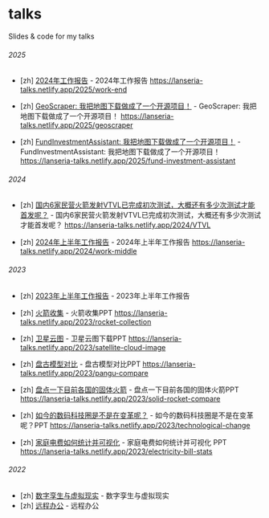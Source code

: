 # talks

Slides &amp; code for my talks

###### 2025

- [zh] [2024年工作报告](./2025-01-01) - 2024年工作报告 https://lanseria-talks.netlify.app/2025/work-end

- [zh] [GeoScraper: 我把地图下载做成了一个开源项目！](./2025-07-23) - GeoScraper: 我把地图下载做成了一个开源项目！ https://lanseria-talks.netlify.app/2025/geoscraper

- [zh] [FundInvestmentAssistant: 我把地图下载做成了一个开源项目！](./2025-07-23) - FundInvestmentAssistant: 我把地图下载做成了一个开源项目！ https://lanseria-talks.netlify.app/2025/fund-investment-assistant

###### 2024

- [zh] [国内6家民营火箭发射VTVL已完成初次测试，大概还有多少次测试才能首发呢？](./2024-01-22) - 国内6家民营火箭发射VTVL已完成初次测试，大概还有多少次测试才能首发呢？ https://lanseria-talks.netlify.app/2024/VTVL

- [zh] [2024年上半年工作报告](./2023-08-28) - 2024年上半年工作报告 https://lanseria-talks.netlify.app/2024/work-middle


###### 2023

- [zh] [2023年上半年工作报告](./2023-06-30) - 2023年上半年工作报告

- [zh] [火箭收集](./2023-08-23) - 火箭收集PPT https://lanseria-talks.netlify.app/2023/rocket-collection

- [zh] [卫星云图](./2023-08-28) - 卫星云图下载PPT https://lanseria-talks.netlify.app/2023/satellite-cloud-image

- [zh] [盘古模型对比](./2023-09-08) - 盘古模型对比PPT https://lanseria-talks.netlify.app/2023/pangu-compare

- [zh] [盘点一下目前各国的固体火箭](./2023-09-18) - 盘点一下目前各国的固体火箭PPT https://lanseria-talks.netlify.app/2023/solid-rocket-compare

- [zh] [如今的数码科技圈是不是在变革呢？](./2023-09-20) - 如今的数码科技圈是不是在变革呢？PPT https://lanseria-talks.netlify.app/2023/technological-change

- [zh] [家庭电费如何统计并可视化](./2023-12-30) - 家庭电费如何统计并可视化 PPT https://lanseria-talks.netlify.app/2023/electricity-bill-stats


###### 2022

- [zh] [数字孪生与虚拟现实](./2022-11-28) - 数字孪生与虚拟现实
- [zh] [远程办公](./2022-12-17) - 远程办公
